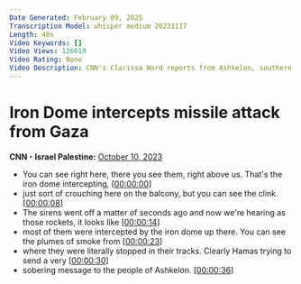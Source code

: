 ```yaml
---
Date Generated: February 09, 2025
Transcription Model: whisper medium 20231117
Length: 40s
Video Keywords: []
Video Views: 126019
Video Rating: None
Video Description: CNN's Clarissa Ward reports from Ashkelon, southern Israel as the its Iron Dome defense system intercepts a missile attack from Gaza.
---
```


# Iron Dome intercepts missile attack from Gaza
**CNN - Israel Palestine:** [October 10, 2023](https://www.youtube.com/watch?v=8TmIM3JH0XE)
*  You can see right here, there you see them, right above us. That's the iron dome intercepting, [[00:00:00](https://www.youtube.com/watch?v=8TmIM3JH0XE&t=0.0s)]
*  just sort of crouching here on the balcony, but you can see the clink. [[00:00:08](https://www.youtube.com/watch?v=8TmIM3JH0XE&t=8.64s)]
*  The sirens went off a matter of seconds ago and now we're hearing as those rockets, it looks like [[00:00:14](https://www.youtube.com/watch?v=8TmIM3JH0XE&t=14.16s)]
*  most of them were intercepted by the iron dome up there. You can see the plumes of smoke from [[00:00:23](https://www.youtube.com/watch?v=8TmIM3JH0XE&t=23.84s)]
*  where they were literally stopped in their tracks. Clearly Hamas trying to send a very [[00:00:30](https://www.youtube.com/watch?v=8TmIM3JH0XE&t=30.0s)]
*  sobering message to the people of Ashkelon. [[00:00:36](https://www.youtube.com/watch?v=8TmIM3JH0XE&t=36.64s)]
